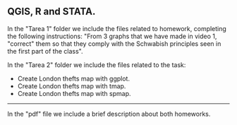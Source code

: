 QGIS, R and STATA.
-----------
In the "Tarea 1" folder we include the files related to homework, completing the following instructions:
"From 3 graphs that we have made in video 1, "correct" them so that they comply with the Schwabish principles seen in the first part of the class".

In the "Tarea 2" folder we include the files related to the task:

* Create London thefts map with ggplot.
* Create London thefts map with tmap.
* Create London thefts map with spmap.
-----------

In the "pdf" file we include a brief description about both homeworks.

